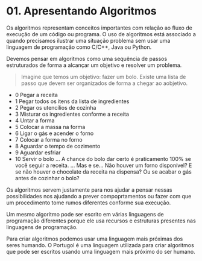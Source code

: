 # 01. Apresentando Algoritmos
Os algoritmos representam conceitos importantes com relação ao fluxo de execução de um código ou programa.
O uso de algoritmos está associado a quando precisamos ilustrar uma situação problema sem usar uma linguagem
de programação como C/C++, Java ou Python.

Devemos pensar em algoritmos como uma sequência de passos estruturados de forma a alcançar um objetivo e resolver um problema.

> Imagine que temos um objetivo: fazer um bolo.
> Existe uma lista de passo que devem ser organizados de forma a chegar ao aobjetivo.
* 0 Pegar a receita
* 1 Pegar todos os itens da lista de ingredientes
* 2 Pegar os utencílios de cozinha
* 3 Misturar os ingredientes conforme a receita
* 4 Untar a forma
* 5 Colocar a massa na forma
* 6 Ligar o gás e acender o forno
* 7 Colocar a forma no forno
* 8 Aguardar o tempo de cozimento
* 9 Aguardar esfriar
* 10 Servir o bolo
...
A chance do bolo dar certo é praticamento 100% se você seguir a receita.
...
Mas e se...
Não houver um forno disponível?
E se não houver o chocolate da receita na dispensa?
Ou se acabar o gás antes de cozinhar o bolo?

Os algoritmos servem justamente para nos ajudar a pensar nessas possibilidades
nos ajudando a prever compoprtamentos ou fazer com que um procedimento tome rumos
diferentes conforme sua execução.

Um mesmo algoritmo pode ser escrito em várias linguagens de programação diferentes
porque ele usa recursos e estruturas presentes nas linguagens de programação.

Para criar algoritmos podemos usar uma linguagem mais próximas dos seres humando.
O Portugol é uma linguagem utilizada para criar algoritmos que pode ser escritos
usando uma linguagem mais próximo do ser humano.